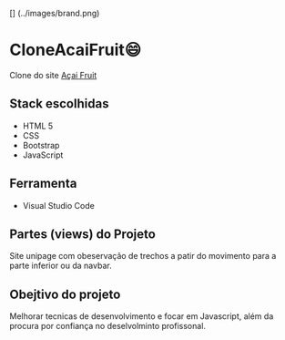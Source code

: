 [] (../images/brand.png)
# CloneAcaiFruit:smile:
Clone do site [Açai Fruit](https://www.acaifruitshow.com.br/)

## Stack escolhidas 
- HTML 5
- CSS
- Bootstrap
- JavaScript
## Ferramenta
- Visual Studio Code

##  Partes (views) do Projeto
Site unipage com obeservação de trechos a patir do movimento para a parte inferior ou da navbar.

## Obejtivo do projeto

Melhorar tecnicas de desenvolvimento e focar em Javascript, além da procura por confiança no deselvolminto profissonal.